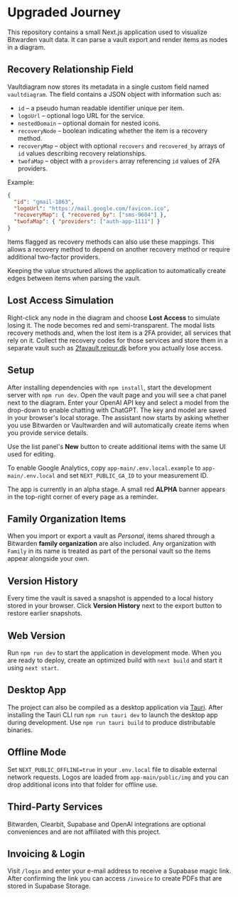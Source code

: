 # Upgraded Journey

This repository contains a small Next.js application used to visualize Bitwarden vault data. It can parse a vault export and render items as nodes in a diagram.

## Recovery Relationship Field

Vaultdiagram now stores its metadata in a single custom field named `vaultdiagram`. The field contains a JSON object with information such as:

* `id` – a pseudo human readable identifier unique per item.
* `logoUrl` – optional logo URL for the service.
* `nestedDomain` – optional domain for nested icons.
* `recoveryNode` – boolean indicating whether the item is a recovery method.
* `recoveryMap` – object with optional `recovers` and `recovered_by` arrays of `id` values describing recovery relationships.
* `twofaMap` – object with a `providers` array referencing `id` values of 2FA providers.

Example:

```json
{
  "id": "gmail-1863",
  "logoUrl": "https://mail.google.com/favicon.ico",
  "recoveryMap": { "recovered_by": ["sms-9604"] },
  "twofaMap": { "providers": ["auth-app-1111"] }
}
```

Items flagged as recovery methods can also use these mappings. This allows a recovery method to depend on another recovery method or require additional two-factor providers.

Keeping the value structured allows the application to automatically create edges between items when parsing the vault.

## Lost Access Simulation

Right-click any node in the diagram and choose **Lost Access** to simulate losing it. The node becomes red and semi-transparent. The modal lists recovery methods and, when the lost item is a 2FA provider, all services that rely on it. Collect the recovery codes for those services and store them in a separate vault such as [2favault.reipur.dk](https://2favault.reipur.dk) before you actually lose access.

## Setup

After installing dependencies with `npm install`, start the development server with `npm run dev`.
Open the vault page and you will see a chat panel next to the diagram. Enter your OpenAI API key and select a model from the drop-down to enable chatting with ChatGPT. The key and model are saved in your browser's local storage.
The assistant now starts by asking whether you use Bitwarden or Vaultwarden and will automatically create items when you provide service details.

Use the list panel's **New** button to create additional items with the same UI used for editing.

To enable Google Analytics, copy `app-main/.env.local.example` to `app-main/.env.local` and set `NEXT_PUBLIC_GA_ID` to your measurement ID.

The app is currently in an alpha stage. A small red **ALPHA** banner appears in the top-right corner of every page as a reminder.

## Family Organization Items

When you import or export a vault as *Personal*, items shared through a Bitwarden **family organization** are also included. Any organization with `Family` in its name is treated as part of the personal vault so the items appear alongside your own.

## Version History

Every time the vault is saved a snapshot is appended to a local history stored in your browser. Click **Version History** next to the export button to restore earlier snapshots.

## Web Version

Run `npm run dev` to start the application in development mode. When you are ready to deploy, create an optimized build with `next build` and start it using `next start`.

## Desktop App

The project can also be compiled as a desktop application via [Tauri](https://tauri.app/). After installing the Tauri CLI run `npm run tauri dev` to launch the desktop app during development. Use `npm run tauri build` to produce distributable binaries.

## Offline Mode

Set `NEXT_PUBLIC_OFFLINE=true` in your `.env.local` file to disable external network requests. Logos are loaded from `app-main/public/img` and you can drop additional icons into that folder for offline use.

## Third-Party Services

Bitwarden, Clearbit, Supabase and OpenAI integrations are optional conveniences and are not affiliated with this project.

## Invoicing & Login

Visit `/login` and enter your e-mail address to receive a Supabase magic link. After confirming the link you can access `/invoice` to create PDFs that are stored in Supabase Storage.
